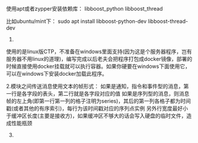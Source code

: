 使用apt或者zypper安装依赖库：
libboost_python
libboost_thread

比如ubuntu/mint下：
sudo apt install libboost-python-dev libboost-thread-dev

1.
使用的是linux版CTP，不准备在windows里面支持(因为这是个服务器程序，岂有服务器不用linux的道理)，编写完成以后老夫会把程序打包成docker镜像，部署的时候直接使用docker挂载就可以执行容器。如果你硬要在windows下面使用它，可以在windows下安装docker加载此程序。

2.模块之间传送消息使用文本的帧形式：
如果是通知，指令和事件型的消息，第一行是各字段的表头，第二行就是各字段对应的值
如果是序列型的消息，则消息帧的左上角(即第一行第一列的格子注明为series)，其后的第一列各格子都为时间戳(或者其他的有序索引)，每行为该时间戳对应的序列点实例
另外行宽度最好小于缓冲区长度(主要是接收方)，如果缓冲区不够大的话会写入硬盘的临时文件，造成性能瓶颈

3.